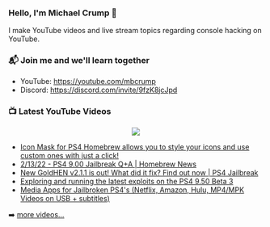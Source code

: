 ### Hello, I'm Michael Crump 👋

I make YouTube videos and live stream topics regarding console hacking on YouTube. 

### 📬 Join me and we'll learn together

- YouTube: https://youtube.com/mbcrump
- Discord: https://discord.com/invite/9fzK8jcJpd

### 📺 Latest YouTube Videos

<div align="center">

[<img src="https://img.shields.io/badge/-Subscribe-red?style=for-the-badge&logo=youtube&logoColor=white"/>](https://www.youtube.com/c/mbcrump?sub_confirmation=1)

</div>

<!-- YOUTUBE:START -->
- [Icon Mask for PS4 Homebrew allows you to style your icons and use custom ones with just a click!](https://www.youtube.com/watch?v=_2k1-QaJfPs)
- [2/13/22 - PS4 9.00 Jailbreak Q+A | Homebrew News](https://www.youtube.com/watch?v=0Tw4LAgKWV8)
- [New GoldHEN v2.1.1 is out! What did it fix? Find out now | PS4 Jailbreak](https://www.youtube.com/watch?v=OMhq93-K1lw)
- [Exploring and running the latest exploits on the PS4 9.50 Beta 3](https://www.youtube.com/watch?v=N5Ap4b_yDtI)
- [Media Apps for Jailbroken PS4&#39;s &lpar;Netflix, Amazon, Hulu, MP4/MPK Videos on USB + subtitles&rpar;](https://www.youtube.com/watch?v=mIA4XS6U3aw)
<!-- YOUTUBE:END -->

➡️ [more videos...](https://youtube.com/mbcrump)


